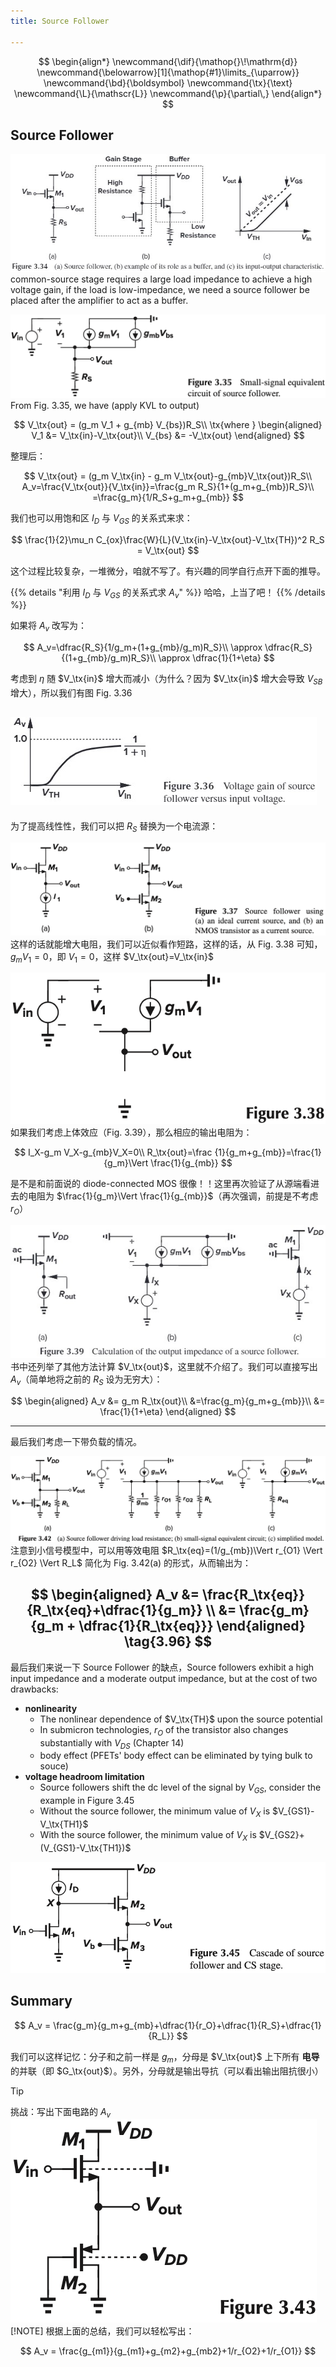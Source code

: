 ```yaml
---
title: Source Follower

---
```


<!--more-->

$$
\begin{align*}
\newcommand{\dif}{\mathop{}\!\mathrm{d}}
\newcommand{\belowarrow}[1]{\mathop{#1}\limits_{\uparrow}}
\newcommand{\bd}{\boldsymbol}
\newcommand{\tx}{\text}
\newcommand{\L}{\mathscr{L}}
\newcommand{\p}{\partial\,}
\end{align*}
$$

## Source Follower

![Figure 3.34 Source follower](images/Figure%203.34%20Source%20follower.jpg)
common-source stage requires a large load impedance to achieve a high voltage gain, if the load is low-impedance, we need a source follower be placed after the amplifier to act as a buffer.

![Figure 3.35 small-signal circuit of source follower](images/Figure%203.35%20small-signal%20circuit%20of%20source%20follower.png)
From Fig. 3.35, we have (apply KVL to output)

$$
V_\tx{out} = (g_m V_1 + g_{mb} V_{bs})R_S\\
\tx{where }
\begin{aligned}
  V_1 &= V_\tx{in}-V_\tx{out}\\
V_{bs} &= -V_\tx{out}
\end{aligned}
$$

整理后：

$$
V_\tx{out} = (g_m V_\tx{in} - g_m V_\tx{out}-g_{mb}V_\tx{out})R_S\\
A_v=\frac{V_\tx{out}}{V_\tx{in}}=\frac{g_m R_S}{1+(g_m+g_{mb})R_S}\\
=\frac{g_m}{1/R_S+g_m+g_{mb}}
$$

我们也可以用饱和区 $I_D$ 与 $V_{GS}$ 的关系式来求：

$$
\frac{1}{2}\mu_n C_{ox}\frac{W}{L}(V_\tx{in}-V_\tx{out}-V_\tx{TH})^2 R_S = V_\tx{out}
$$

这个过程比较复杂，一堆微分，咱就不写了。有兴趣的同学自行点开下面的推导。

{{% details "利用 $I_D$ 与 $V_{GS}$ 的关系式求 $A_v$" %}}
哈哈，上当了吧！
{{% /details %}}

如果将 $A_v$ 改写为：

$$
A_v=\dfrac{R_S}{1/g_m+(1+g_{mb}/g_m)R_S}\\
\approx \dfrac{R_S}{(1+g_{mb}/g_m)R_S}\\
\approx \dfrac{1}{1+\eta}
$$

考虑到 $\eta$ 随 $V_\tx{in}$ 增大而减小（为什么？因为 $V_\tx{in}$ 增大会导致 $V_{SB}$ 增大），所以我们有图 Fig. 3.36

![Figure 3.36 Voltage gain of source follower](images/Figure%203.36%20Voltage%20gain%20of%20source%20follower.jpg)
---

为了提高线性性，我们可以把 $R_S$ 替换为一个电流源：

![Figure 3.37 Source follower using current source](images/Figure%203.37%20Source%20follower%20using%20current%20source.png)
这样的话就能增大电阻，我们可以近似看作短路，这样的话，从 Fig. 3.38 可知，$g_mV_1=0$，即 $V_1=0$，这样 $V_\tx{out}=V_\tx{in}$


![Figure 3.38 source follower with ideal current source](images/Figure%203.38%20source%20follower%20with%20ideal%20current%20source.png)
如果我们考虑上体效应（Fig. 3.39），那么相应的输出电阻为：

$$
I_X-g_m V_X-g_{mb}V_X=0\\
R_\tx{out}=\frac
{1}{g_m+g_{mb}}=\frac{1}{g_m}\Vert \frac{1}{g_{mb}}
$$

是不是和前面说的 diode-connected MOS 很像！！这里再次验证了从源端看进去的电阻为 $\frac{1}{g_m}\Vert \frac{1}{g_{mb}}$（再次强调，前提是不考虑 $r_O$）

![Figure 3.39 Calculation of the output impedance of a source follower](images/Figure%203.39%20Calculation%20of%20the%20output%20impedance%20of%20a%20source%20follower.jpg)
书中还列举了其他方法计算 $V_\tx{out}$，这里就不介绍了。我们可以直接写出 $A_v$（简单地将之前的 $R_S$ 设为无穷大）：

$$
\begin{aligned}
  A_v &= g_m R_\tx{out}\\
  &=\frac{g_m}{g_m+g_{mb}}\\
  &= \frac{1}{1+\eta}
\end{aligned}
$$

---

最后我们考虑一下带负载的情况。

![Figure 3.42 (a) Source follower driving load resistance; (b) small-signal equivalent circuit; (c) simplified model](images/Figure%203.42%20(a)%20Source%20follower%20driving%20load%20resistance;%20(b)%20small-signal%20equivalent%20circuit;%20(c)%20simplified%20model.png)
注意到小信号模型中，可以用等效电阻 $R_\tx{eq}=(1/g_{mb})\Vert r_{O1} \Vert r_{O2} \Vert R_L$ 简化为 Fig. 3.42(a) 的形式，从而输出为：

$$
\begin{aligned}
  A_v &= \frac{R_\tx{eq}}{R_\tx{eq}+\dfrac{1}{g_m}} \\
  &= \frac{g_m}{g_m + \dfrac{1}{R_\tx{eq}}}
\end{aligned} \tag{3.96}
$$
---

最后我们来说一下 Source Follower 的缺点，Source followers exhibit a high input impedance and a moderate output impedance, but at the cost of two drawbacks: 

* **nonlinearity**
  * The nonlinear dependence of $V_\tx{TH}$ upon the source potential
  * In submicron technologies, $r_O$ of the transistor also changes substantially with $V_{DS}$ (Chapter 14)
  * body effect (PFETs' body effect can be eliminated by tying bulk to souce)
* **voltage headroom limitation**
  * Source followers shift the dc level of the signal by $V_{GS}$, consider the example in Figure 3.45
  * Without the source follower, the minimum value of $V_X$ is $V_{GS1}-V_\tx{TH1}$
  * With the source follower, the minimum value of $V_X$ is $V_{GS2}+(V_{GS1}-V_\tx{TH1})$

![Figure 3.45 Cascade of source follower and CS stage](images/Figure%203.45%20Cascade%20of%20source%20follower%20and%20CS%20stage.png)

## Summary

$$
A_v = \frac{g_m}{g_m+g_{mb}+\dfrac{1}{r_O}+\dfrac{1}{R_S}+\dfrac{1}{R_L}}
$$

我们可以这样记忆：分子和之前一样是 $g_m$，分母是 $V_\tx{out}$ 上下所有 **电导** 的并联（即 $G_\tx{out}$）。另外，分母就是输出导抗（可以看出输出阻抗很小）

> [!TIP]
> 挑战：写出下面电路的 $A_v$<br>
> ![Figure 3.43](images/Figure%203.43.png)
> [!NOTE]
> 根据上面的总结，我们可以轻松写出：<br>
> 
> $$
A_v = \frac{g_{m1}}{g_{m1}+g_{m2}+g_{mb2}+1/r_{O2}+1/r_{O1}}
$$